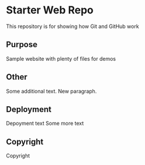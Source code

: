 # Starter Web Repo

This repository is for showing how Git and GitHub work

## Purpose

Sample website with plenty of files for demos

## Other
Some additional text. 
New paragraph.

## Deployment
Depoyment text
Some more text

## Copyright
Copyright